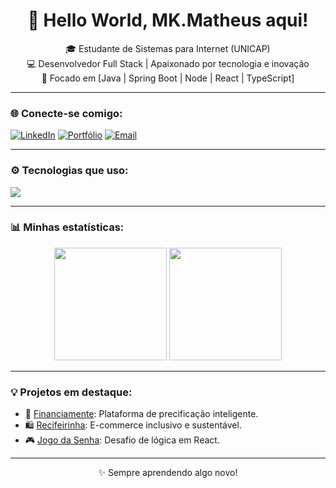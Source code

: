 <h1 align="center">👋 Hello World, MK.Matheus aqui!</h1>

<p align="center">
  🎓 Estudante de Sistemas para Internet (UNICAP) <br>
  💻 Desenvolvedor Full Stack | Apaixonado por tecnologia e inovação <br>
  🚀 Focado em [Java | Spring Boot | Node | React | TypeScript]
</p>

---

### 🌐 Conecte-se comigo:
[![LinkedIn](https://img.shields.io/badge/-LinkedIn-blue?style=flat&logo=linkedin)](https://www.linkedin.com/in/www.linkedin.com/in/mk-matheus
)
[![Portfólio](https://img.shields.io/badge/-Portfólio-000?style=flat&logo=firefox)](https://curriculo-portifolio-ruddy.vercel.app)
[![Email](https://img.shields.io/badge/-Email-red?style=flat&logo=gmail)](mailto:mkmateus.dev@gmail.com)

---

### ⚙️ Tecnologias que uso:
<div>
  <img src="https://skillicons.dev/icons?i=java,spring,ts,react,nextjs,nodejs,express,vercel,py,tailwind,git,github,mysql,postgres,postman" />
</div>

---

### 📊 Minhas estatísticas:
<div align="center">
  <img height="180em" src="https://github-readme-stats.vercel.app/api?username=Matheus-Kaua-Goncalves-de-Souza&show_icons=true&theme=tokyonight&hide_border=false&bg_color=0D1117&title_color=17BCD1&icon_color=FB8500"/>
  <img height="180em" src="https://github-readme-stats.vercel.app/api/top-langs/?username=Matheus-Kaua-Goncalves-de-Souza&layout=compact&theme=tokyonight&hide_border=false&bg_color=0D1117&title_color=17BCD1"/>
</div>


---

### 💡 Projetos em destaque:
- 🧮 [Financiamente](https://github.com/seunome/financiamente): Plataforma de precificação inteligente.  
- 🛍️ [Recifeirinha](https://github.com/seunome/recifeirinha): E-commerce inclusivo e sustentável.  
- 🎮 [Jogo da Senha](https://github.com/seunome/jogo-da-senha): Desafio de lógica em React.  

---

<p align="center">
  ✨ Sempre aprendendo algo novo!
</p>
